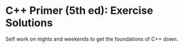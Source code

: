 # C++ Primer (5th ed): Exercise Solutions

Self work on nights and weekends to get the foundations of C++ down.
